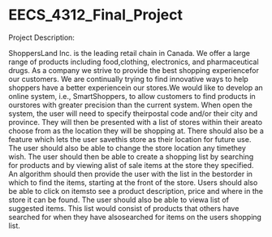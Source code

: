 # EECS_4312_Final_Project

Project Description: 

ShoppersLand Inc. is the leading retail chain in Canada. We offer a large range of products including food,clothing, electronics, and pharmaceutical drugs. As a company we strive to provide the best shopping experiencefor our customers. We are continually trying to find innovative ways to help shoppers have a better experiencein our stores.We would like to develop an online system, i.e., SmartShoppers, to allow customers to find products in ourstores with greater precision than the current system. When open the system, the user will need to specify theirpostal code and/or their city and province. They will then be presented with a list of stores within their areato choose from as the location they will be shopping at. There should also be a feature which lets the user savethis store as their location for future use. The user should also be able to change the store location any timethey wish. The user should then be able to create a shopping list by searching for products and by viewing alist of sale items at the store they specified. An algorithm should then provide the user with the list in the bestorder in which to find the items, starting at the front of the store. Users should also be able to click on itemsto see a product description, price and where in the store it can be found. The user should also be able to viewa list of suggested items. This list would consist of products that others have searched for when they have alsosearched for items on the users shopping list.


